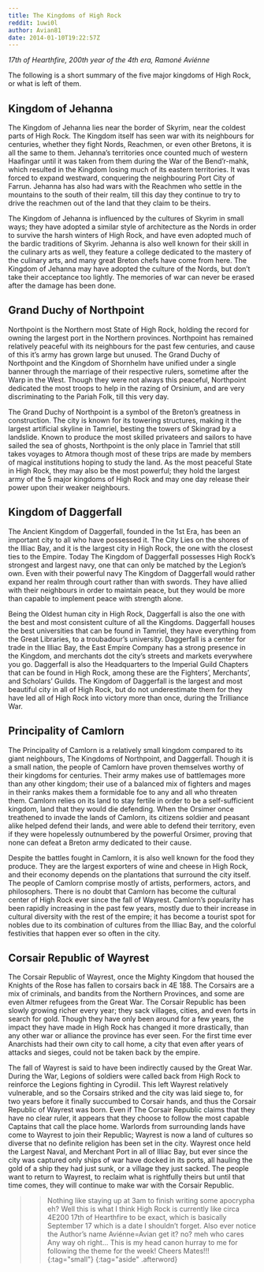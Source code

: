 ```yaml
---
title: The Kingdoms of High Rock
reddit: 1uwi0l
author: Avian81
date: 2014-01-10T19:22:57Z
---
```


*17th of Hearthfire, 200th year of the 4th era, Ramoné Aviénne*

The following is a short summary of the five major kingdoms of High Rock, or
what is left of them.

## Kingdom of Jehanna

The Kingdom of Jehanna lies near the border of Skyrim, near the coldest parts of
High Rock. The Kingdom itself has seen war with its neighbours for centuries,
whether they fight Nords, Reachmen, or even other Bretons, it is all the same to
them. Jehanna’s territories once counted much of western Haafingar until it was
taken from them during the War of the Bend’r-mahk, which resulted in the Kingdom
losing much of its eastern territories. It was forced to expand westward,
conquering the neighbouring Port City of Farrun. Jehanna has also had wars with
the Reachmen who settle in the mountains to the south of their realm, till this
day they continue to try to drive the reachmen out of the land that they claim
to be theirs.

The Kingdom of Jehanna is influenced by the cultures of Skyrim in small ways;
they have adopted a similar style of architecture as the Nords in order to
survive the harsh winters of High Rock, and have even adopted much of the bardic
traditions of Skyrim. Jehanna is also well known for their skill in the culinary
arts as well, they feature a college dedicated to the mastery of the culinary
arts, and many great Breton chefs have come from here. The Kingdom of Jehanna
may have adopted the culture of the Nords, but don’t take their acceptance too
lightly. The memories of war can never be erased after the damage has been done.

## Grand Duchy of Northpoint

Northpoint is the Northern most State of High Rock, holding the record for
owning the largest port in the Northern provinces. Northpoint has remained
relatively peaceful with its neighbours for the past few centuries, and cause of
this it’s army has grown large but unused. The Grand Duchy of Northpoint and the
Kingdom of Shornhelm have unified under a single banner through the marriage of
their respective rulers, sometime after the Warp in the West. Though they were
not always this peaceful, Northpoint dedicated the most troops to help in the
razing of Orsinium, and are very discriminating to the Pariah Folk, till this
very day.

The Grand Duchy of Northpoint is a symbol of the Breton’s greatness in
construction. The city is known for its towering structures, making it the
largest artificial skyline in Tamriel, besting the towers of Skingrad by a
landslide. Known to produce the most skilled privateers and sailors to have
sailed the sea of ghosts, Northpoint is the only place in Tamriel that still
takes voyages to Atmora though most of these trips are made by members of
magical institutions hoping to study the land. As the most peaceful State in
High Rock, they may also be the most powerful; they hold the largest army of the
5 major kingdoms of High Rock and may one day release their power upon their
weaker neighbours.

## Kingdom of Daggerfall

The Ancient Kingdom of Daggerfall, founded in the 1st Era, has been an important
city to all who have possessed it. The City Lies on the shores of the Illiac
Bay, and it is the largest city in High Rock, the one with the closest ties to
the Empire. Today The Kingdom of Daggerfall possesses High Rock’s strongest and
largest navy, one that can only be matched by the Legion’s own. Even with their
powerful navy The Kingdom of Daggerfall would rather expand her realm through
court rather than with swords. They have allied with their neighbours in order
to maintain peace, but they would be more than capable to implement peace with
strength alone.

Being the Oldest human city in High Rock, Daggerfall is also the one with the
best and most consistent culture of all the Kingdoms. Daggerfall houses the best
universities that can be found in Tamriel, they have everything from the Great
Libraries, to a troubadour’s university. Daggerfall is a center for trade in the
Illiac Bay, the East Empire Company has a strong presence in the Kingdom, and
merchants dot the city’s streets and markets everywhere you go. Daggerfall is
also the Headquarters to the Imperial Guild Chapters that can be found in High
Rock, among these are the Fighters’, Merchants’, and Scholars’ Guilds. The
Kingdom of Daggerfall is the largest and most beautiful city in all of High
Rock, but do not underestimate them for they have led all of High Rock into
victory more than once, during the Trilliance War.

## Principality of Camlorn

The Principality of Camlorn is a relatively small kingdom compared to its giant
neighbours, The Kingdoms of Northpoint, and Daggerfall. Though it is a small
nation, the people of Camlorn have proven themselves worthy of their kingdoms
for centuries. Their army makes use of battlemages more than any other kingdom;
their use of a balanced mix of fighters and mages in their ranks makes them a
formidable foe to any and all who threaten them. Camlorn relies on its land to
stay fertile in order to be a self-sufficient kingdom, land that they would die
defending. When the Orsimer once treathened to invade the lands of Camlorn, its
citizens soldier and peasant alike helped defend their lands, and were able to
defend their territory, even if they were hopelessly outnumbered by the powerful
Orsimer, proving that none can defeat a Breton army dedicated to their cause.

Despite the battles fought in Camlorn, it is also well known for the food they
produce. They are the largest exporters of wine and cheese in High Rock, and
their economy depends on the plantations that surround the city itself. The
people of Camlorn comprise mostly of artists, performers, actors, and
philosophers. There is no doubt that Camlorn has become the cultural center of
High Rock ever since the fall of Wayrest. Camlorn’s popularity has been rapidly
increasing in the past few years, mostly due to their increase in cultural
diversity with the rest of the empire; it has become a tourist spot for nobles
due to its combination of cultures from the Illiac Bay, and the colorful
festivities that happen ever so often in the city.

## Corsair Republic of Wayrest

The Corsair Republic of Wayrest, once the Mighty Kingdom that housed the Knights
of the Rose has fallen to corsairs back in 4E 188. The Corsairs are a mix of
criminals, and bandits from the Northern Provinces, and some are even Altmer
refugees from the Great War. The Corsair Republic has been slowly growing richer
every year; they sack villages, cities, and even forts in search for gold.
Though they have only been around for a few years, the impact they have made in
High Rock has changed it more drastically, than any other war or alliance the
province has ever seen. For the first time ever Anarchists had their own city to
call home, a city that even after years of attacks and sieges, could not be
taken back by the empire.

The fall of Wayrest is said to have been indirectly caused by the Great War.
During the War, Legions of soldiers were called back from High Rock to reinforce
the Legions fighting in Cyrodiil. This left Wayrest relatively vulnerable, and
so the Corsairs striked and the city was laid siege to, for two years before it
finally succumbed to Corsair hands, and thus the Corsair Republic of Wayrest was
born. Even if The Corsair Republic claims that they have no clear ruler, it
appears that they choose to follow the most capable Captains that call the place
home. Warlords from surrounding lands have come to Wayrest to join their
Republic; Wayrest is now a land of cultures so diverse that no definite religion
has been set in the city. Wayrest once held the Largest Naval, and Merchant Port
in all of Illiac Bay, but ever since the city was captured only ships of war
have docked in its ports, all hauling the gold of a ship they had just sunk, or
a village they just sacked. The people want to return to Wayrest, to reclaim
what is rightfully theirs but until that time comes, they will continue to make
war with the Corsair Republic.

> > Nothing like staying up at 3am to finish writing some apocrypha eh? Well
> > this is what I think High Rock is currently like circa 4E200 17th of
> > Hearthfire to be exact, which is basically September 17 which is a date I
> > shouldn’t forget. Also ever notice the Author’s name Aviénne=Avian get it?
> > no? meh who cares Any way oh right… This is my head canon hurray to me for
> > following the theme for the week! Cheers Mates!!!
> {:tag="small"}
{:tag="aside" .afterword}
